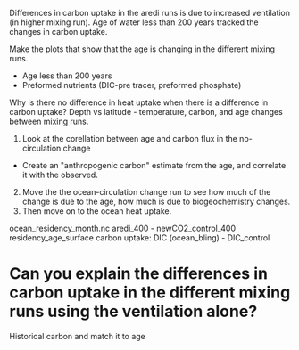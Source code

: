Differences in carbon uptake in the aredi runs is due to increased ventilation (in higher mixing run).
Age of water less than 200 years tracked the changes in carbon uptake.  

Make the plots that show that the age is changing in the different mixing runs. 
* Age less than 200 years
* Preformed nutrients (DIC-pre tracer, preformed phosphate)

Why is there no difference in heat uptake when there is a difference in carbon uptake? 
Depth vs latitude - temperature, carbon, and age changes between mixing runs. 

1. Look at the corellation between age and carbon flux in the no-circulation change 
  * Create an "anthropogenic carbon" estimate from the age, and correlate it with the observed. 
2. Move the the ocean-circulation change run to see how much of the change is due to the age, how much is due to 
biogeochemistry changes. 
3. Then move on to the ocean heat uptake. 

ocean_residency_month.nc             aredi_400 - newCO2_control_400
residency_age_surface
carbon uptake: 
DIC (ocean_bling) - DIC_control


# Can you explain the differences in carbon uptake in the different mixing runs using the ventilation alone? 

Historical carbon and match it to age
